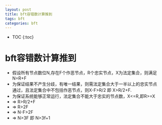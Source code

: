 ```yaml
---
layout: post
title: bft容错数计算推到
tags: bft
categories: bft
---
```

* TOC
{:toc}

# bft容错数计算推到

- 假设所有节点数位N,存在F个作恶节点，R个忠实节点，X为法定集合，则满足N=R+F
- 为保证结果不产生分歧，有唯一结果，则需法定集合大于一半以上的忠实节点通过，且法定集合中不包括作恶节点，则X-F>R/2 即 X>R/2+F.
- 为保证系统能够正常运行，法定集合不能大于忠实的节点数，X<=R,即R>=X
- => R>R/2+F
- => R>2F
- => N-F>2F
- => N>3F 即 N>3f+1